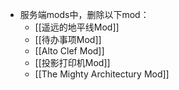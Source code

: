 
- 服务端mods中，删除以下mod：
  - [[遥远的地平线Mod]]
  - [[待办事项Mod]]
  - [[Alto Clef Mod]]
  - [[投影打印机Mod]]
  - [[The Mighty Architectury Mod]]